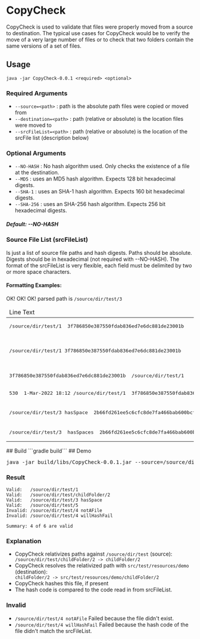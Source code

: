 # CopyCheck

CopyCheck is used to validate that files were properly moved from a source to destination.  The typical use cases for CopyCheck would be to verify the move of a very large number of files or to check that two folders contain the same versions of a set of files.

## Usage

```java -jar CopyCheck-0.0.1 <required> <optional>```
### Required Arguments
* ```--source=<path>``` : path is the absolute path files were copied or moved from
* ```--destination=<path>``` : path (relative or absolute) is the location files were moved to
* ```--srcFileList=<path>``` : path (relative or absolute) is the location of the srcFile list (description below)
### Optional Arguments
* ```--NO-HASH``` : No hash algorithm used.  Only checks the existence of a file at the destination.
* ```--MD5``` : uses an MD5 hash algorithm.  Expects 128 bit hexadecimal digests.
* ```--SHA-1``` : uses an SHA-1 hash algorithm.  Expects 160 bit hexadecimal digests.
* ```--SHA-256``` : uses an SHA-256 hash algorithm.  Expects 256 bit hexadecimal digests.
##### Default: --NO-HASH
### Source File List (srcFileList)
Is just a list of source file paths and hash digests.  Paths should be absolute.  Digests should be in hexadecimal (not required with --NO-HASH).   The format of the srcFileList is very flexible, each field must be delimited by two or more space characters.
#### Formatting Examples:
<table> 
    <thead>
        <tr>
            <td>
                Line Text
            </td>
            <td>
                Validity
            </td>
            <td>
                Explanation
            </td>
        </tr>
    </thead>
    <tbody>
        <tr>
            <td>
                <pre>/source/dir/test/1  3f786850e387550fdab836ed7e6dc881de23001b</pre>
            </td>
            <td>
                OK!           
            </td>
            <td>
            </td>
        </tr>
        <tr>
          <td>
            <pre>/source/dir/test/1 3f786850e387550fdab836ed7e6dc881de23001b</pre> 
          </td>
          <td>
            NOT OK
          </td>
          <td>
            only single space between columns
          </td>
        </tr>
        <tr>
            <td>
                <pre>3f786850e387550fdab836ed7e6dc881de23001b  /source/dir/test/1</pre>
            </td>
                OK!
            <td> 
            </td>
            <td> 
            </td>
        </tr>
        <tr>     
            <td>
                <pre>530  1-Mar-2022 18:12 /source/dir/test/1  3f786850e387550fdab836ed7e6dc881de23001b</pre>
            </td>
                OK!
            <td> 
            </td>
            <td> 
            </td>
        </tr>
        <tr>     
            <td>
                <pre>/source/dir/test/3 hasSpace  2b66fd261ee5c6cfc8de7fa466bab600bcfe4f69</pre>
            </td>
                OK!
            <td>
                parsed path is <code>/source/dir/test/3 hasSpace"</code>
            </td>
            <td> 
            </td>
        </tr>
        <tr>     
            <td>
                <pre>/source/dir/test/3  hasSpaces  2b66fd261ee5c6cfc8de7fa466bab600bcfe4f69</pre>
            </td>
            <td>
                OK!
            </td>
                parsed path is <code>/source/dir/test/3</code>
            <td> 
            </td>
        </tr>    
    </tbody>
</table> 
## Build
```gradle build```
## Demo

<div> <pre>java -jar build/libs/CopyCheck-0.0.1.jar --source=/source/dir/test --destination=src/test/resources/demo --srcFileList=src/test/resources/demo.list --SHA-1 </pre></div>

### Result
```
Valid:   /source/dir/test/1
Valid:   /source/dir/test/childFolder/2
Valid:   /source/dir/test/3 hasSpace
Valid:   /source/dir/test/5
Invalid: /source/dir/test/4 notAFile
Invalid: /source/dir/test/4 willHashFail

Summary: 4 of 6 are valid
```
### Explanation
- CopyCheck relativizes paths against ```/source/dir/test``` (source): <div>```/source/dir/test/childFolder/2 -> childFolder/2```</div>
- CopyCheck resolves the relativized path with ```src/test/resources/demo``` (destination): <div>```childFolder/2 -> src/test/resources/demo/childFolder/2```</div>
- CopyCheck hashes this file, if present
- The hash code is compared to the code read in from srcFileList.
### Invalid
- ```/source/dir/test/4 notAFile``` Failed because the file didn't exist.
- ```/source/dir/test/4 willHashFail``` Failed because the hash code of the file didn't match the srcFileList.
